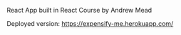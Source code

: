 React App built in React Course by Andrew Mead

Deployed version: https://expensify-me.herokuapp.com/